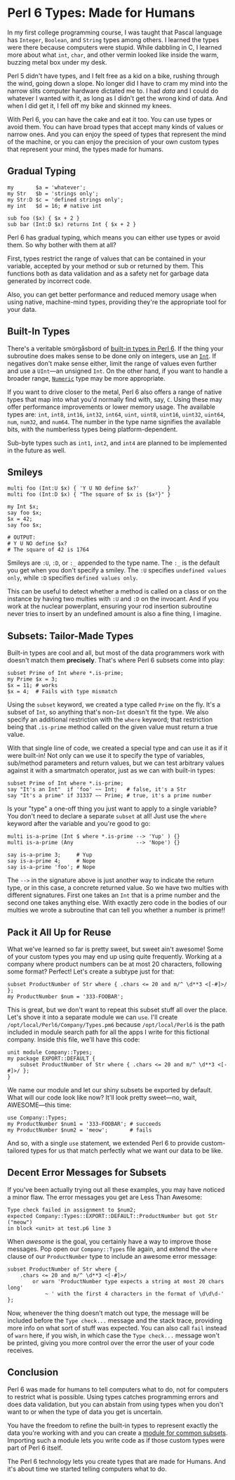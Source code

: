 # Perl 6 Types: Made for Humans

In my first college programming course, I was taught that Pascal language
has `Integer`, `Boolean`, and `String` types among others. I learned the types
were there because computers were stupid. While dabbling in C, I learned more
about what `int`, `char`, and other vermin looked like inside the warm,
buzzing metal box under my desk.

Perl 5 didn't have types, and I felt free as a kid on a bike, rushing through
the wind, going down a slope. No longer did I have to cram my mind into the narrow
slits computer hardware dictated me to. I had *data* and I could do whatever I
wanted with it, as long as I didn't get the wrong kind of data. And when I did
get it, I fell off my bike and skinned my knees.

With Perl 6, you can have the cake and eat it too. You can use types or avoid
them. You can have broad types that accept many kinds of values or narrow ones.
And you can enjoy the speed of types that represent the mind of the machine, or
you can enjoy the precision of your own custom types that represent your mind,
the types made for humans.

## Gradual Typing


    my       $a = 'whatever';
    my Str   $b = 'strings only';
    my Str:D $c = 'defined strings only';
    my int   $d = 16; # native int

    sub foo ($x) { $x + 2 }
    sub bar (Int:D $x) returns Int { $x + 2 }

Perl 6 has gradual typing, which means you can either use types or avoid them.
So why bother with them at all?

First, types restrict the range of values that can be contained in your
variable, accepted by your method or sub or returned by them.
This functions both as data validation and as a safety net for garbage data
generated by incorrect code.

Also, you can get better performance and reduced memory usage when using native,
machine-mind types, providing they're the appropriate tool for your data.

## Built-In Types

There's a veritable smörgåsbord of [built-in types in Perl 6](http://docs.perl6.org/type.html). If the thing your subroutine does makes
sense to be done only on integers, use an [`Int`](http://docs.perl6.org/type/Int).
If negatives don't make sense either, limit the range of values even further
and use a `UInt`—an unsigned `Int`. On the other hand, if you want to handle
a broader range, [`Numeric`](http://docs.perl6.org/type/Numeric) type may
be more appropriate.

If you want to drive closer to the metal, Perl 6 also offers a range of
native types that map into what you'd normally find with, say, `C`. Using these
may offer performance improvements or lower memory usage. The available types
are: `int`, `int8`, `int16`, `int32`, `int64`, `uint`, `uint8`, `uint16`, `uint32`, `uint64`, `num`, `num32`, and `num64`. The number in the type name
signifies the available bits, with the numberless types being
platform-dependent.

Sub-byte types such as `int1`, `int2`, and `int4` are planned to be implemented
in the future as well.

## Smileys


    multi foo (Int:U $x) { 'Y U NO define $x?'         }
    multi foo (Int:D $x) { "The square of $x is {$x²}" }

    my Int $x;
    say foo $x;
    $x = 42;
    say foo $x;

    # OUTPUT:
    # Y U NO define $x?
    # The square of 42 is 1764


Smileys are `:U`, `:D`, or `:_` appended to the type name. The `:_` is the
default you get when you don't specify a smiley. The `:U` specifies
`undefined values only`, while `:D` specifies `defined values only`.

This can be useful to detect whether a method is called on a class or on the
instance by having two multies with `:U` and `:D` on the invocant. And if you
work at the nuclear powerplant, ensuring your rod insertion subroutine never
tries to insert by an undefined amount is also a fine thing, I imagine.

## Subsets: Tailor-Made Types

Built-in types are cool and all, but most of the data programmers work with
doesn't match them **precisely**. That's where Perl 6 subsets come into play:


    subset Prime of Int where *.is-prime;
    my Prime $x = 3;
    $x = 11; # works
    $x = 4;  # Fails with type mismatch


Using the `subset` keyword, we created a type called `Prime` on the fly. It's
a subset of `Int`, so anything that's non-`Int` doesn't fit the type. We
also specify an additional restriction with the `where` keyword; that
restriction being that `.is-prime` method called on the given value must
return a true value.

With that single line of code, we created a special type and can use it as
if it were built-in! Not only can we use it to specify the type of variables,
sub/method parameters and return values, but we can test arbitrary values
against it with a smartmatch operator, just as we can with built-in types:


    subset Prime of Int where *.is-prime;
    say "It's an Int"  if 'foo' ~~ Int;   # false, it's a Str
    say "It's a prime" if 31337 ~~ Prime; # true, it's a prime number


Is your "type" a one-off thing you just want to apply to a single variable?
You don't need to declare a separate `subset` at all! Just use the `where`
keyword after the variable and you're good to go:


    multi is-a-prime (Int $ where *.is-prime --> 'Yup' ) {}
    multi is-a-prime (Any                    --> 'Nope') {}

    say is-a-prime 3;     # Yup
    say is-a-prime 4;     # Nope
    say is-a-prime 'foo'; # Nope


The `-->` in the signature above is just another way to indicate the return
type, or in this case, a concrete returned value. So we have two multies with different
signatures. First one takes an `Int` that is a prime number and the second
one takes anything else. With exactly zero code in the bodies of our multies
we wrote a subroutine that can tell you whether a number is prime!!

## Pack it All Up for Reuse

What we've learned so far is pretty sweet, but sweet ain't awesome! Some
of your custom types you may end up using quite frequently. Working at a company
where product numbers can be at most 20 characters, following some format?
Perfect! Let's create a subtype just for that:


    subset ProductNumber of Str where { .chars <= 20 and m/^ \d**3 <[-#]>/ };
    my ProductNumber $num = '333-FOOBAR';


This is great, but we don't want to repeat this subset stuff all over the place.
Let's shove it into a separate module we can `use`.
I'll create `/opt/local/Perl6/Company/Types.pm6` because `/opt/local/Perl6`
is the path included in module search path for all the apps I write for
this fictional company. Inside this file, we'll have this code:

    unit module Company::Types;
    my package EXPORT::DEFAULT {
        subset ProductNumber of Str where { .chars <= 20 and m/^ \d**3 <[-#]>/ };
    }

We name our module and let our shiny subsets be exported by default.
What will our code look like now? It'll look pretty sweet—no, wait, AWESOME—this
time:

    use Company::Types;
    my ProductNumber $num1 = '333-FOOBAR'; # succeeds
    my ProductNumber $num2 = 'meow';       # fails

And so, with a single `use` statement, we extended Perl 6 to provide
custom-tailored types for us that match perfectly what we want our data to be
like.

## Decent Error Messages for Subsets

If you've been actually trying out all these examples, you may have noticed
a minor flaw. The error messages you get are Less Than Awesome:

    Type check failed in assignment to $num2;
    expected Company::Types::EXPORT::DEFAULT::ProductNumber but got Str ("meow")
    in block <unit> at test.p6 line 3

When *awesome* is the goal, you certainly have a way to improve those messages.
Pop open our `Company::Types` file again, and extend the `where` clause
of our `ProductNumber` type to include an awesome error message:

    subset ProductNumber of Str where {
        .chars <= 20 and m/^ \d**3 <[-#]>/
            or warn 'ProductNumber type expects a string at most 20 chars long'
                ~ ' with the first 4 characters in the format of \d\d\d-'
    };

Now, whenever the thing doesn't match out type, the message will be included
before the `Type check...` message and the stack trace, providing more info on
what sort of stuff was expected. You can also call `fail` instead of `warn`
here, if you wish, in which case the `Type check...` message won't be printed,
giving you more control over the error the user of your code receives.

## Conclusion

Perl 6 was made for humans to tell computers what to do, not for computers to
restrict what is possible. Using types catches programming errors and does
data validation, but you can abstain from using types when you don't want to
or when the type of data you get is uncertain.

You have the freedom to refine the built-in types to represent exactly the
data you're working with and you can create a
[module for common subsets](http://modules.perl6.org/dist/Subsets::Common).
Importing such a module lets you write code as if those custom types were
part of Perl 6 itself.

The Perl 6 technology lets you create types that are made for Humans.
And it's about time we started telling computers what to do.

